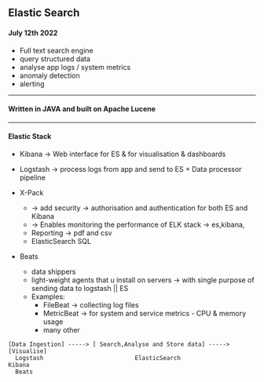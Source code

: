 
## Elastic Search
#### July 12th 2022

- Full text search engine
- query structured data
- analyse app logs / system metrics
- anomaly detection
- alerting
---------------------
#### Written in JAVA and built on Apache Lucene
---------------------

#### Elastic Stack

- Kibana -> Web interface for ES & for visualisation & dashboards
- Logstash -> process logs from app and send to ES + Data processor pipeline
- X-Pack
    - -> add security -> authorisation and authentication for both ES and Kibana
    - -> Enables monitoring the performance of ELK stack -> es,kibana,
    - Reporting -> pdf and csv
    - ElasticSearch SQL

- Beats
    - data shippers
    - light-weight agents that u install on servers -> with single purpose of sending data to logstash || ES
    - Examples:
        - FileBeat -> collecting log files
        - MetricBeat -> for system and service metrics - CPU & memory usage
        - many other

```
[Data Ingestion] -----> [ Search,Analyse and Store data] -----> [Visualise]
  Logstash                          ElasticSearch                 Kibana
  Beats
```
